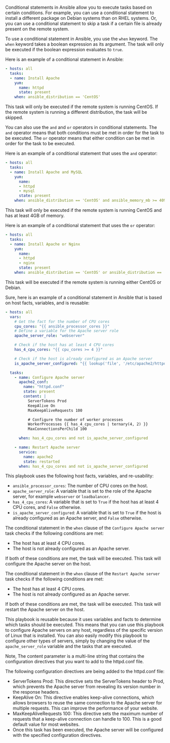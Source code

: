 Conditional statements in Ansible allow you to execute tasks based on certain conditions. For example, you can use a conditional statement to install a different package on Debian systems than on RHEL systems. Or, you can use a conditional statement to skip a task if a certain file is already present on the remote system.

To use a conditional statement in Ansible, you use the `when` keyword. The `when` keyword takes a boolean expression as its argument. The task will only be executed if the boolean expression evaluates to `true`.

Here is an example of a conditional statement in Ansible:

```yaml
- hosts: all
  tasks:
  - name: Install Apache
    yum:
      name: httpd
      state: present
    when: ansible_distribution == 'CentOS'
```

This task will only be executed if the remote system is running CentOS. If the remote system is running a different distribution, the task will be skipped.

You can also use the `and` and `or` operators in conditional statements. The `and` operator means that both conditions must be met in order for the task to be executed. The `or` operator means that either condition can be met in order for the task to be executed.

Here is an example of a conditional statement that uses the `and` operator:

```yaml
- hosts: all
  tasks:
  - name: Install Apache and MySQL
    yum:
      name:
      - httpd
      - mysql
      state: present
    when: ansible_distribution == 'CentOS' and ansible_memory_mb >= 4096
```

This task will only be executed if the remote system is running CentOS and has at least 4GB of memory.

Here is an example of a conditional statement that uses the `or` operator:

```yaml
- hosts: all
  tasks:
  - name: Install Apache or Nginx
    yum:
      name:
      - httpd
      - nginx
      state: present
    when: ansible_distribution == 'CentOS' or ansible_distribution == 'Debian'
```

This task will be executed if the remote system is running either CentOS or Debian.


Sure, here is an example of a conditional statement in Ansible that is based on host facts, variables, and is reusable:

```yaml
- hosts: all
  vars:
    # Get the fact for the number of CPU cores
    cpu_cores: "{{ ansible_processor_cores }}"
    # Define a variable for the Apache server role
    apache_server_role: "webserver"

    # Check if the host has at least 4 CPU cores
    has_4_cpu_cores: "{{ cpu_cores >= 4 }}"

    # Check if the host is already configured as an Apache server
    is_apache_server_configured: "{{ lookup('file', '/etc/apache2/httpd.conf').exists }}"

  tasks:
    - name: Configure Apache server
      apache2_conf:
        name: "httpd.conf"
        state: present
        content: |
          ServerTokens Prod
          KeepAlive On
          MaxKeepAliveRequests 100

          # Configure the number of worker processes
          WorkerProcesses {{ has_4_cpu_cores | ternary(4, 2) }}
          MaxConnectionsPerChild 100

      when: has_4_cpu_cores and not is_apache_server_configured

    - name: Restart Apache server
      service:
        name: apache2
        state: restarted
      when: has_4_cpu_cores and not is_apache_server_configured
```

This playbook uses the following host facts, variables, and re-usability:

* `ansible_processor_cores`: The number of CPU cores on the host.
* `apache_server_role`: A variable that is set to the role of the Apache server, for example `webserver` or `loadbalancer`.
* `has_4_cpu_cores`: A variable that is set to `True` if the host has at least 4 CPU cores, and `False` otherwise.
* `is_apache_server_configured`: A variable that is set to `True` if the host is already configured as an Apache server, and `False` otherwise.

The conditional statement in the `when` clause of the `Configure Apache server` task checks if the following conditions are met:

* The host has at least 4 CPU cores.
* The host is not already configured as an Apache server.

If both of these conditions are met, the task will be executed. This task will configure the Apache server on the host.

The conditional statement in the `when` clause of the `Restart Apache server` task checks if the following conditions are met:

* The host has at least 4 CPU cores.
* The host is not already configured as an Apache server.

If both of these conditions are met, the task will be executed. This task will restart the Apache server on the host.

This playbook is reusable because it uses variables and facts to determine which tasks should be executed. This means that you can use this playbook to configure Apache servers on any host, regardless of the specific version of Linux that is installed. You can also easily modify this playbook to configure other types of servers, simply by changing the value of the `apache_server_role` variable and the tasks that are executed.

Note, The content parameter is a multi-line string that contains the configuration directives that you want to add to the httpd.conf file.

The following configuration directives are being added to the httpd.conf file:

* ServerTokens Prod: This directive sets the ServerTokens header to Prod, which prevents the Apache server from revealing its version number in the response headers.
* KeepAlive On: This directive enables keep-alive connections, which allows browsers to reuse the same connection to the Apache server for multiple requests. This can improve the performance of your website.
* MaxKeepAliveRequests 100: This directive sets the maximum number of requests that a keep-alive connection can handle to 100. This is a good default value for most websites.
* Once this task has been executed, the Apache server will be configured with the specified configuration directives.

